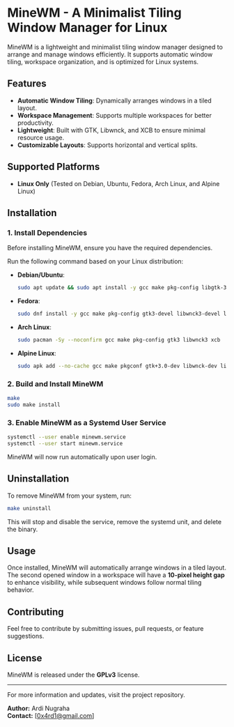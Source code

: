 
# MineWM - A Minimalist Tiling Window Manager for Linux

MineWM is a lightweight and minimalist tiling window manager designed to arrange and manage windows efficiently. It supports automatic window tiling, workspace organization, and is optimized for Linux systems.

## Features
- **Automatic Window Tiling**: Dynamically arranges windows in a tiled layout.
- **Workspace Management**: Supports multiple workspaces for better productivity.
- **Lightweight**: Built with GTK, Libwnck, and XCB to ensure minimal resource usage.
- **Customizable Layouts**: Supports horizontal and vertical splits.

## Supported Platforms
- **Linux Only** (Tested on Debian, Ubuntu, Fedora, Arch Linux, and Alpine Linux)

## Installation

### 1. Install Dependencies
Before installing MineWM, ensure you have the required dependencies.

Run the following command based on your Linux distribution:

- **Debian/Ubuntu**:
  ```sh
  sudo apt update && sudo apt install -y gcc make pkg-config libgtk-3-dev libwnck-3-dev libxcb1-dev
  ```
- **Fedora**:
  ```sh
  sudo dnf install -y gcc make pkg-config gtk3-devel libwnck3-devel libxcb-devel
  ```
- **Arch Linux**:
  ```sh
  sudo pacman -Sy --noconfirm gcc make pkg-config gtk3 libwnck3 xcb
  ```
- **Alpine Linux**:
  ```sh
  sudo apk add --no-cache gcc make pkgconf gtk+3.0-dev libwnck-dev libxcb-dev
  ```

### 2. Build and Install MineWM
```sh
make
sudo make install
```

### 3. Enable MineWM as a Systemd User Service
```sh
systemctl --user enable minewm.service
systemctl --user start minewm.service
```

MineWM will now run automatically upon user login.

## Uninstallation
To remove MineWM from your system, run:
```sh
make uninstall
```
This will stop and disable the service, remove the systemd unit, and delete the binary.

## Usage
Once installed, MineWM will automatically arrange windows in a tiled layout. The second opened window in a workspace will have a **10-pixel height gap** to enhance visibility, while subsequent windows follow normal tiling behavior.

## Contributing
Feel free to contribute by submitting issues, pull requests, or feature suggestions.

## License
MineWM is released under the **GPLv3** license.

---

For more information and updates, visit the project repository.

**Author:** Ardi Nugraha  
**Contact:** [0x4rd1@gmail.com]

